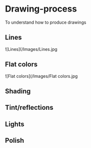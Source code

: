 # Drawing-process
To understand how to produce drawings
## Lines
![Lines](/Images/Lines.jpg
## Flat colors
![Flat colors](/Images/Flat colors.jpg
## Shading
## Tint/reflections
## Lights
## Polish
